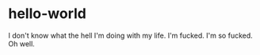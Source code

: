 # hello-world

I don't know what the hell I'm doing with my life.
I'm fucked. I'm so fucked.
Oh well.
